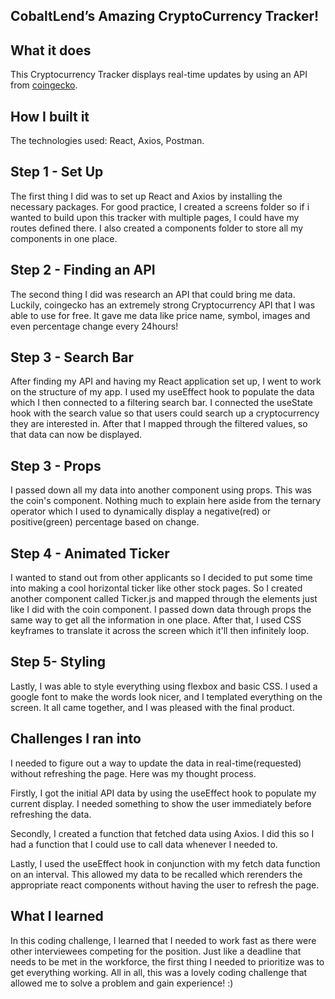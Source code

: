 ## **CobaltLend’s Amazing CryptoCurrency Tracker!**

## What it does

This Cryptocurrency Tracker displays real-time updates by using an API from [coingecko](https://www.coingecko.com/en/api#explore-api).

## How I built it

The technologies used: React, Axios, Postman.

## Step 1 - Set Up

The first thing I did was to set up React and Axios by installing the necessary packages. For good practice, I created a screens folder so if i wanted to build upon this tracker with multiple pages, I could have my routes defined there. I also created a components folder to store all my components in one place.

## Step 2 - Finding an API

The second thing I did was research an API that could bring me data. Luckily, coingecko has an extremely strong Cryptocurrency API that I was able to use for free. It gave me data like price name, symbol, images and even percentage change every 24hours!

## Step 3 - Search Bar

After finding my API and having my React application set up, I went to work on the structure of my app. I used my useEffect hook to populate the data which I then connected to a filtering search bar. I connected the useState hook with the search value so that users could search up a cryptocurrency they are interested in. After that I mapped through the filtered values, so that data can now be displayed.

## Step 3 - Props

I passed down all my data into another component using props. This was the coin's component. Nothing much to explain here aside from the ternary operator which I used to dynamically display a negative(red) or positive(green) percentage based on change.

## Step 4 - Animated Ticker

I wanted to stand out from other applicants so I decided to put some time into making a cool horizontal ticker like other stock pages. So I created another component called Ticker.js and mapped through the elements just like I did with the coin component. I passed down data through props the same way to get all the information in one place. After that, I used CSS
keyframes to translate it across the screen which it'll then infinitely loop.

## Step 5- Styling

Lastly, I was able to style everything using flexbox and basic CSS. I used a google font to make the words look nicer, and I templated everything on the screen. It all came together, and I was pleased with the final product.

## Challenges I ran into

I needed to figure out a way to update the data in real-time(requested) without refreshing the page. Here was my thought process.

Firstly, I got the initial API data by using the useEffect hook to populate my current display. I needed something to show the user immediately before refreshing the data.

Secondly, I created a function that fetched data using Axios. I did this so I had a function that I could use to call data whenever I needed to.

Lastly, I used the useEffect hook in conjunction with my fetch data function on an interval. This allowed my data to be recalled which rerenders the appropriate react components without having the user to refresh the page.

## What I learned

In this coding challenge, I learned that I needed to work fast as there were other interviewees competing for the position. Just like a deadline that needs to be met in the workforce, the first thing I needed to prioritize was to get everything working. All in all, this was a lovely coding challenge that allowed me to solve a problem and gain experience! :)
